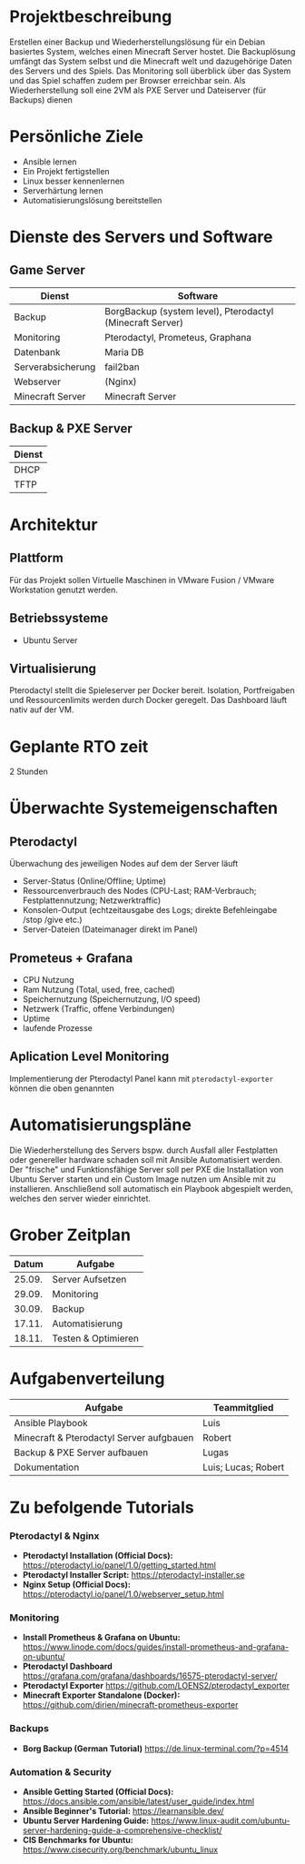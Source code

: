 # Projektbeschreibung

Erstellen einer Backup und Wiederherstellungslösung für ein Debian basiertes System, welches einen Minecraft Server hostet.
Die Backuplösung umfängt das System selbst und die Minecraft welt und dazugehörige Daten des Servers und des Spiels.
Das Monitoring soll überblick über das System und das Spiel schaffen zudem per Browser erreichbar sein.
Als Wiederherstellung soll eine 2VM als PXE Server und Dateiserver (für Backups) dienen

# Persönliche Ziele
- Ansible lernen
- Ein Projekt fertigstellen
- Linux besser kennenlernen
- Serverhärtung lernen
- Automatisierungslösung bereitstellen

# Dienste des Servers und Software
## Game Server
| Dienst | Software |
| --- | --- |
| Backup | BorgBackup (system level), Pterodactyl (Minecraft Server)|
| Monitoring | Pterodactyl, Prometeus, Graphana |
| Datenbank | Maria DB |
| Serverabsicherung | fail2ban |
| Webserver | (Nginx)|
| Minecraft Server | Minecraft Server |

## Backup & PXE Server
| Dienst |
| --- |
| DHCP |
| TFTP |

# Architektur
## Plattform
Für das Projekt sollen Virtuelle Maschinen in VMware Fusion / VMware Workstation genutzt werden.
## Betriebssysteme
- Ubuntu Server
## Virtualisierung
Pterodactyl stellt die Spieleserver per Docker bereit. Isolation, Portfreigaben und Ressourcenlimits werden durch Docker geregelt. Das Dashboard läuft nativ auf der VM.

# Geplante RTO zeit
2 Stunden

# Überwachte Systemeigenschaften
## Pterodactyl
Überwachung des jeweiligen Nodes auf dem der Server läuft

- Server-Status (Online/Offline; Uptime)
- Ressourcenverbrauch des Nodes (CPU-Last; RAM-Verbrauch; Festplattennutzung; Netzwerktraffic)
- Konsolen-Output (echtzeitausgabe des Logs; direkte Befehleingabe /stop /give etc.)
- Server-Dateien (Dateimanager direkt im Panel)

## Prometeus + Grafana
- CPU Nutzung
- Ram Nutzung (Total, used, free, cached)
- Speichernutzung (Speichernutzung, I/O speed)
- Netzwerk (Traffic, offene Verbindungen)
- Uptime
- laufende Prozesse

## Aplication Level Monitoring
Implementierung der Pterodactyl Panel kann mit `pterodactyl-exporter` können die oben genannten

# Automatisierungspläne
Die Wiederherstellung des Servers bspw. durch Ausfall aller Festplatten oder genereller hardware schaden soll mit Ansible Automatisiert werden. Der "frische" und Funktionsfähige Server soll per PXE die Installation von Ubuntu Server starten und ein Custom Image nutzen um Ansible mit zu installieren. Anschließend soll automatisch ein Playbook abgespielt werden, welches den server wieder einrichtet.

# Grober Zeitplan
| Datum | Aufgabe
| --- | --- 
|25.09. | Server Aufsetzen
|29.09. | Monitoring
|30.09. | Backup
|17.11. | Automatisierung
|18.11. | Testen & Optimieren

# Aufgabenverteilung
| Aufgabe | Teammitglied |
| --- | ---
| Ansible Playbook | Luis
| Minecraft & Pterodactyl Server aufgbauen | Robert
| Backup & PXE Server aufbauen | Lugas
| Dokumentation | Luis; Lucas; Robert

# Zu befolgende Tutorials

### Pterodactyl & Nginx
*   **Pterodactyl Installation (Official Docs):** https://pterodactyl.io/panel/1.0/getting_started.html
*   **Pterodactyl Installer Script:** https://pterodactyl-installer.se
*   **Nginx Setup (Official Docs):** https://pterodactyl.io/panel/1.0/webserver_setup.html

### Monitoring
*   **Install Prometheus & Grafana on Ubuntu:** https://www.linode.com/docs/guides/install-prometheus-and-grafana-on-ubuntu/
*   **Pterodactyl Dashboard** https://grafana.com/grafana/dashboards/16575-pterodactyl-server/
*   **Pterodactyl Exporter** https://github.com/LOENS2/pterodactyl_exporter
*   **Minecraft Exporter Standalone (Docker):** https://github.com/dirien/minecraft-prometheus-exporter

### Backups
*   **Borg Backup (German Tutorial)** https://de.linux-terminal.com/?p=4514

### Automation & Security
*   **Ansible Getting Started (Official Docs):** https://docs.ansible.com/ansible/latest/user_guide/index.html
*   **Ansible Beginner's Tutorial:** https://learnansible.dev/
*   **Ubuntu Server Hardening Guide:** https://www.linux-audit.com/ubuntu-server-hardening-guide-a-comprehensive-checklist/
*   **CIS Benchmarks for Ubuntu:** https://www.cisecurity.org/benchmark/ubuntu_linux